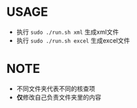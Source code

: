 # USAGE
- 执行 ` sudo ./run.sh xml ` 生成xml文件
- 执行 ` sudo ./run.sh excel ` 生成excel文件

# NOTE
- 不同文件夹代表不同的核查项
- **仅**修改自己负责文件夹里的内容
